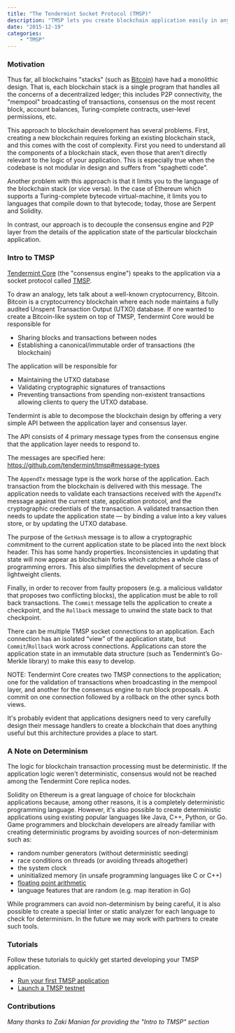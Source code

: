 ```yaml
---
title: "The Tendermint Socket Protocol (TMSP)"
description: "TMSP lets you create blockchain application easily in any languge.  This post describes the motivation behind TMSP and links to tutorials."
date: "2015-12-19"
categories: 
    - "TMSP"
---
```


### Motivation

Thus far, all blockchains "stacks" (such as [Bitcoin](https://github.com/bitcoin/bitcoin)) have had a monolithic design.  That is, each blockchain stack is a single program that handles all the concerns of a decentralized ledger; this includes P2P connectivity, the "mempool" broadcasting of transactions, consensus on the most recent block, account balances, Turing-complete contracts, user-level permissions, etc.

This approach to blockchain development has several problems.  First, creating a new blockchain requires forking an existing blockchain stack, and this comes with the cost of complexity.  First you need to understand all the components of a blockchain stack, even those that aren't directly relevant to the logic of your application.  This is especially true when the codebase is not modular in design and suffers from "spaghetti code".

Another problem with this approach is that it limits you to the language of the blockchain stack (or vice versa).  In the case of Ethereum which supports a Turing-complete bytecode virtual-machine, it limits you to languages that compile down to that bytecode; today, those are Serpent and Solidity.

In contrast, our approach is to decouple the consensus engine and P2P layer from the details of the application state of the particular blockchain application.

### Intro to TMSP

[Tendermint Core](https://github.com/tendermint/tendermint) (the "consensus engine") speaks to the application via a socket protocol called [TMSP](https://github.com/tendermint/tmsp). 

To draw an analogy, lets talk about a well-known cryptocurrency, Bitcoin.  Bitcoin is a cryptocurrency blockchain where each node maintains a fully audited Unspent Transaction Output (UTXO) database. If one wanted to create a Bitcoin-like system on top of TMSP, Tendermint Core would be responsible for 

- Sharing blocks and transactions between nodes
- Establishing a canonical/immutable order of transactions (the blockchain)

The application will be responsible for

- Maintaining the UTXO database
- Validating cryptographic signatures of transactions
- Preventing transactions from spending non-existent transactions allowing clients to query the UTXO database.

Tendermint is able to decompose the blockchain design by offering a very simple API between the application layer and consensus layer.

The API consists of 4 primary message types from the consensus engine that the application layer needs to respond to.

The messages are specified here:
https://github.com/tendermint/tmsp#message-types

The `AppendTx` message type is the work horse of the application. Each transaction from the blockchain is delivered with this message. The application needs to validate each transactions received with the `AppendTx` message against the current state, application protocol, and the cryptographic credentials of the transaction. A validated transaction then needs to update the application state — by binding a value into a key values store, or by updating the UTXO database.

The purpose of the `GetHash` message is to allow a cryptographic commitment to the current application state to be placed into the next block header. This has some handy properties. Inconsistencies in updating that state will now appear as blockchain forks which catches a whole class of programming errors. This also simplifies the development of secure lightweight clients.

Finally, in order to recover from faulty proposers (e.g. a malicious validator that proposes two conflicting blocks), the application must be able to roll back transactions.  The `Commit` message tells the application to create a checkpoint, and the `Rollback` message to unwind the state back to that checkpoint.

There can be multiple TMSP socket connections to an application.  Each connection has an isolated “view” of the application state, but `Commit`/`Rollback` work across connections. Applications can store the application state in an immutable data structure (such as Tendermint’s Go-Merkle library) to make this easy to develop.

NOTE: Tendermint Core creates two TMSP connections to the application; one for the validation of transactions when broadcasting in the mempool layer, and another for the consensus engine to run block proposals.  A commit on one connection followed by a rollback on the other syncs both views.

It's probably evident that applications designers need to very carefully design their message handlers to create a blockchain that does anything useful but this architecture provides a place to start.

### A Note on Determinism

The logic for blockchain transaction processing must be deterministic.  If the application logic weren't deterministic, consensus would not be reached among the Tendermint Core replica nodes.

Solidity on Ethereum is a great language of choice for blockchain applications because, among other reasons, it is a completely deterministic programming language.  However, it's also possible to create deterministic applications using existing popular languages like Java, C++, Python, or Go.  Game programmers and blockchain developers are already familiar with creating deterministic programs by avoiding sources of non-determinism such as:

 * random number generators (without deterministic seeding)
 * race conditions on threads (or avoiding threads altogether)
 * the system clock
 * uninitialized memory (in unsafe programming languages like C or C++)
 * [floating point arithmetic](http://gafferongames.com/networking-for-game-programmers/floating-point-determinism/)
 * language features that are random (e.g. map iteration in Go)

While programmers can avoid non-determinism by being careful, it is also possible to create a special linter or static analyzer for each language to check for determinism.  In the future we may work with partners to create such tools.

### Tutorials

Follow these tutorials to quickly get started developing your TMSP application.

* [Run your first TMSP application](/tutorials/run-your-first-tmsp-application/)
* [Launch a TMSP testnet](/tutorials/launch-a-tmsp-testnet/)

### Contributions

_Many thanks to Zaki Manian for providing the "Intro to TMSP" section_
